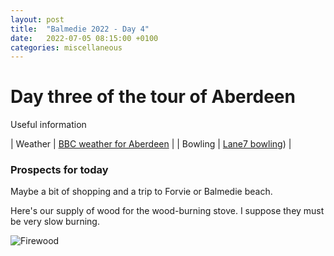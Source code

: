 ```yaml
---
layout: post
title:  "Balmedie 2022 - Day 4"
date:   2022-07-05 08:15:00 +0100
categories: miscellaneous
---
```

# Day three of the tour of Aberdeen

Useful information

| Weather | [BBC weather for Aberdeen](https://www.bbc.co.uk/weather/2657832)      |
| Bowling | [Lane7 bowling](https://lane7.co.uk/aberdeen/))      |


### Prospects for today
Maybe a bit of shopping and a trip to Forvie or Balmedie beach.   

Here's our supply of wood for the wood-burning stove. I suppose they must be very slow burning.  

![Firewood](/assets/PXL_20220705_061947259-01.jpg)
